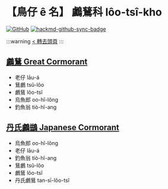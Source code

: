 # 【鳥仔 ê 名】 鸕鶿科 lôo-tsî-kho

[![GitHub](https://img.shields.io/badge/GitHub-black?logo=github)](https://github.com/siansiansu/tsiau-a-e-mia)
[![hackmd-github-sync-badge](https://hackmd.io/SrMrUdgGQcKmt2MOpvW-Yg/badge)](https://hackmd.io/SrMrUdgGQcKmt2MOpvW-Yg)

:::warning
[< 轉去頭頁](https://hackmd.io/@siansiansu/Hy4VzNvha)
:::

## [鸕鶿 Great Cormorant](https://ebird.org/species/grecor)

- 老仔 lāu-á
- 鶿鸕 tsû-lôo
- 鸕鶿 lôo-tsî
- 烏魚郎 oo-hî-lông
- 釣魚翁 tiò-hî-ang

## [丹氏鸕鷀 Japanese Cormorant](https://ebird.org/species/japcor1)

- 烏魚郎 oo-hî-lông
- 老仔 lāu-á
- 釣魚翁 tiò-hî-ang
- 鶿鸕 tsû-lôo
- 鸕鶿 lôo-tsî
- 丹氏鸕鶿 tan-sī-lôo-tsî
